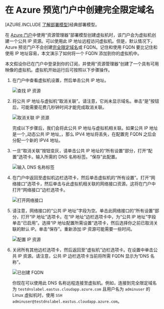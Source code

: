 <properties
   pageTitle="在 Azure 门户中为 VM 创建 FQDN | Microsoft Azure"
   description="了解如何在 Azure 门户中为基于资源管理器的虚拟机创建完全限定域名或 FQDN。"
   services="virtual-machines"
   documentationCenter=""
   authors="dsk-2015"
   manager="timlt"
   editor="tysonn"
   tags="azure-resource-manager"/>

<tags
   ms.service="virtual-machines"
   ms.date="08/21/2015"
   wacn.date=""/>

# 在 Azure 预览门户中创建完全限定域名

[AZURE.INCLUDE [了解部署模型](../includes/learn-about-deployment-models-rm-include.md)]经典部署模型。


在 [Azure 门户](https://manage.windowsazure.cn)中使用“资源管理器”部署模型创建虚拟机时，该门户会为虚拟机创建一个公共 IP 资源。可以使用此 IP 地址远程访问虚拟机。但是，默认情况下，Azure 预览门户不会创建[完全限定域名](https://en.wikipedia.org/wiki/Fully_qualified_domain_name)或 FQDN。记住和使用 FQDN 要比记住和使用 IP 地址容易，本文演示了如何将一个 FQDN 添加到你的虚拟机中。

本文假设你已在门户中登录到你的订阅，并使用“资源管理器”创建了一个具有可用映像的虚拟机。虚拟机开始运行后可按照以下步骤操作。

1.  在门户中查看虚拟机设置，然后单击公共 IP 地址。

    ![查找 IP 资源](./media/virtual-machines-create-fqdn-on-portal/locatePublicIP.PNG)

2.  将公共 IP 地址与虚拟机“取消关联”。请注意，它尚未显示域名。单击“是”按钮后，可能需要花费几秒钟时间才能完成取消关联。

    ![取消关联 IP 资源](./media/virtual-machines-create-fqdn-on-portal/dissociateIP.PNG)

    完成以下步骤后，我们会将此公共 IP 地址与虚拟机相关联。如果公共 IP 地址是一个_动态公共 IP 地址_，那么 IPV4 地址将丢失，在配置完 FQDN 之后会分配一个新的 IPV4 地址。

3.  一旦“取消关联”按钮变灰，请单击公共 IP 地址的“所有设置”部分，打开“配置”选项卡。输入所需的 DNS 名称标签。“保存”此配置。

    ![输入 DNS 名称标签](./media/virtual-machines-create-fqdn-on-portal/dnsNameLabel.PNG)

4.  在门户中返回至虚拟机边栏选项卡，然后单击虚拟机的“所有设置”。打开“网络接口”选项卡，然后单击与此虚拟机相关联的网络接口资源。这将在门户中打开“网络接口”边栏选项卡。

    ![打开网络接口](./media/virtual-machines-create-fqdn-on-portal/openNetworkInterface.PNG)

5.  请注意，网络接口的“公共 IP 地址”字段为空。单击此网络接口的“所有设置”部分，打开“IP 地址”选项卡。在“IP 地址”边栏选项卡中，为“公共 IP 地址”字段单击“已启用”。选择“IP 地址配置所需设置”选项卡，然后选择你之前已取消关联的默认 IP。单击“保存”。重新添加 IP 资源可能需要一些时间。

    ![配置 IP 资源](./media/virtual-machines-create-fqdn-on-portal/configureIP.PNG)

6.  关闭所有其他边栏选项卡，然后返回至“虚拟机”边栏选项卡。在设置中单击公共 IP 资源。请注意，公共 IP 边栏选项卡当前将所需 FQDN 显示为“DNS 名称”。

    ![已创建 FQDN](./media/virtual-machines-create-fqdn-on-portal/fqdnCreated.PNG)

    你现在可以使用此 DNS 名称远程连接至虚拟机。例如，连接到完全限定域名为 `testdnslabel.eastus.cloudapp.azure.com` 且用户名为 `adminuser` 的 Linux 虚拟机时，使用 `SSH adminuser@testdnslabel.eastus.cloudapp.azure.com`。

<!---HONumber=Mooncake_1221_2015-->